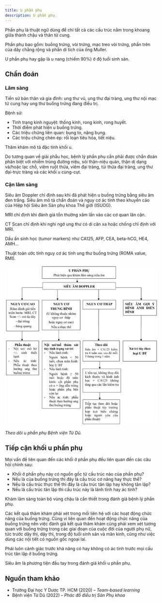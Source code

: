 ```yaml
---
title: U phần phụ
description: U phần phụ.
---
```


Phần phụ là thuật ngữ dùng để chỉ tất cả các cấu trúc nằm trong khoang giữa thành chậu và thân tử cung.

Phần phụ bao gồm: buồng trứng, vòi trứng, mạc treo vòi trứng, phần trên của dây chằng rộng và phần di tích của ống Muller.

U phần phụ hay gặp là u nang (chiếm 90%) ở độ tuổi sinh sản.

## Chẩn đoán

### Lâm sàng

Tiền sử bản thân và gia đình: ung thư vú, ung thư đại tràng, ung thư nội mạc tử cung hay ung thư buồng trứng đang điều trị.

Bệnh sử:

- Tình trạng kinh nguyệt: thống kinh, rong kinh, rong huyết.
- Thời điểm phát hiện u buồng trứng.
- Các triệu chứng liên quan: bụng to, nặng bụng.
- Các triệu chứng chèn ép: rối loạn tiêu hóa, tiết niệu.

Thăm khám mô tả đặc tính khối u.

Do tương quan về giải phẫu học, bệnh lý phần phụ cần phải được chẩn đoán phân biệt với nhiễm trùng đường niệu, sỏi thận-niệu quản, thận dị dạng và/hoặc lạc chỗ, viêm ruột thừa, viêm đại tràng, túi thừa đại tràng, ung thư đại-trực tràng và các khối u cùng-cụt.

### Cận lâm sàng

Siêu âm Doppler chỉ định sau khi đã phát hiện u buồng trứng bằng siêu âm đen trắng. Siêu âm mô tả chẩn đoán và nguy cơ ác tính theo khuyến cáo của Hiệp hội Siêu âm Sản phụ khoa Thế giới (ISUOG).

MRI chỉ định khi đánh giá tổn thường xâm lấn vào các cơ quan lân cận.

CT Scan chỉ định khi nghi ngờ ung thư có di căn xa hoặc chống chỉ định với MRI.

Dấu ấn sinh học (tumor markers) như CA125, AFP, CEA, beta-hCG, HE4, AMH…

Thuật toán ước tính nguy cơ ác tính ung thư buồng trứng (ROMA value, RMI).

![Theo dõi u phần phụ](../../../../assets/phu-khoa/u-phan-phu/theo-doi-u-phan-phu.jpeg)

_Theo dõi u phần phụ Bệnh viện Từ Dũ._

## Tiếp cận khối u phần phụ

Mọi vấn đề liên quan đến các khối ở phần phụ đều liên quan đến các câu hỏi chính sau:

- Khối ở phần phụ này có nguồn gốc từ cấu trúc nào của phần phụ?
- Nếu là của buồng trứng thì đây là cấu trúc cơ năng hay thực thể?
- Nếu là cấu trúc thực thể thì đây là cấu trúc tân lập hay không tân lập?
- Nếu là cấu trúc tân lập thì cấu trúc này là lành tính hay ác tính?

Khám lâm sàng toàn bộ vùng chậu là cần thiết trong đánh giá bệnh lý phần phụ.

Các kết quả thăm khám phải xét trong mối liên hệ với các hoạt động chức năng của buồng trứng. Cũng vì liên quan đến hoạt động chức năng của buồng trứng nên việc đánh giá kết quả thăm khám cũng phải xem xét tương quan với buồng trứng trong các giai đoạn của cuộc đời của người phụ nữ, tức trước dậy thì, dậy thì, trong độ tuổi sinh sản và mãn kinh, cũng như việc dùng các nội tiết có nguồn gốc ngoại lai.

Phải luôn cảnh giác trước khả năng có hay không có ác tính trước mọi cấu trúc tân lập ở buồng trứng.

Siêu âm là phương tiện đầu tay trong đánh giá khối u phần phụ.

## Nguồn tham khảo

- Trường Đại học Y Dược TP. HCM (2020) – _Team-based learning_
- Bệnh viện Từ Dũ (2022) – _Phác đồ điều trị Sản Phụ khoa_
